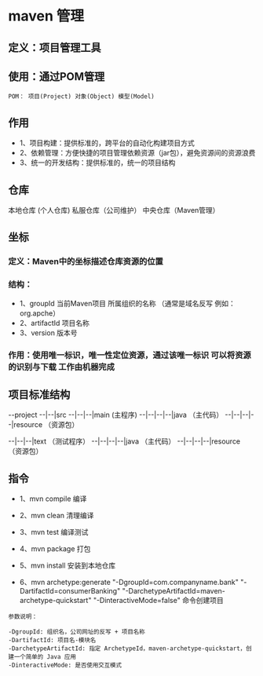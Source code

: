 # maven 管理
## 定义：项目管理工具
## 使用：通过POM管理
```
POM： 项目(Project) 对象(Object) 模型(Model)
```
## 作用
+ 1、项目构建：提供标准的，跨平台的自动化构建项目方式
+ 2、依赖管理：方便快捷的项目管理依赖资源（jar包），避免资源间的资源浪费
+ 3、统一的开发结构：提供标准的，统一的项目结构

## 仓库
本地仓库 (个人仓库)
私服仓库（公司维护）
中央仓库（Maven管理）

## 坐标
### 定义：Maven中的坐标描述仓库资源的位置
### 结构：
+ 1、groupId  当前Maven项目 所属组织的名称 （通常是域名反写 例如：org.apche）
+ 2、artifactId 项目名称
+ 3、version 版本号
### 作用：使用唯一标识，唯一性定位资源，通过该唯一标识 可以将资源的识别与下载 工作由机器完成


## 项目标准结构
--project
--|--|src
--|--|--|main (主程序)
--|--|--|--|java （主代码）
--|--|--|--|resource （资源包）

--|--|--|text （测试程序）
--|--|--|--|java （主代码）
--|--|--|--|resource （资源包）

## 指令
+ 1、mvn compile 编译
+ 2、mvn clean 清理编译
+ 3、mvn test 编译测试
+ 4、mvn package 打包
+ 5、mvn install 安装到本地仓库

+ 6、mvn archetype:generate "-DgroupId=com.companyname.bank" "-DartifactId=consumerBanking" "-DarchetypeArtifactId=maven-archetype-quickstart" "-DinteractiveMode=false" 命令创建项目
```
参数说明：

-DgroupId: 组织名，公司网址的反写 + 项目名称
-DartifactId: 项目名-模块名
-DarchetypeArtifactId: 指定 ArchetypeId，maven-archetype-quickstart，创建一个简单的 Java 应用
-DinteractiveMode: 是否使用交互模式
```